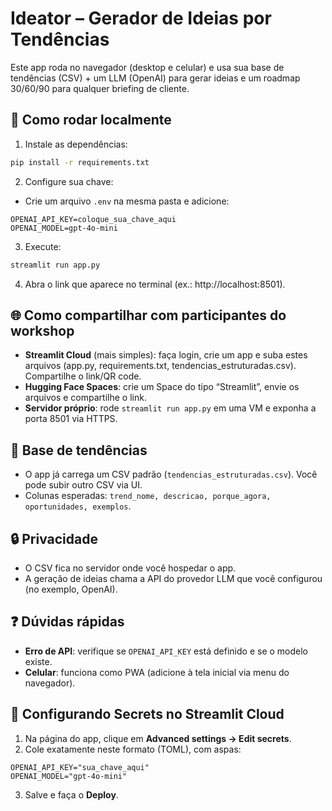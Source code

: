 
# Ideator – Gerador de Ideias por Tendências

Este app roda no navegador (desktop e celular) e usa sua base de tendências (CSV) + um LLM (OpenAI) para gerar ideias e um roadmap 30/60/90 para qualquer briefing de cliente.

## 🚀 Como rodar localmente
1) Instale as dependências:
```bash
pip install -r requirements.txt
```
2) Configure sua chave:
- Crie um arquivo `.env` na mesma pasta e adicione:
```
OPENAI_API_KEY=coloque_sua_chave_aqui
OPENAI_MODEL=gpt-4o-mini
```
3) Execute:
```bash
streamlit run app.py
```
4) Abra o link que aparece no terminal (ex.: http://localhost:8501).

## 🌐 Como compartilhar com participantes do workshop
- **Streamlit Cloud** (mais simples): faça login, crie um app e suba estes arquivos (app.py, requirements.txt, tendencias_estruturadas.csv). Compartilhe o link/QR code.
- **Hugging Face Spaces**: crie um Space do tipo “Streamlit”, envie os arquivos e compartilhe o link.
- **Servidor próprio**: rode `streamlit run app.py` em uma VM e exponha a porta 8501 via HTTPS.

## 📄 Base de tendências
- O app já carrega um CSV padrão (`tendencias_estruturadas.csv`). Você pode subir outro CSV via UI.
- Colunas esperadas: `trend_nome, descricao, porque_agora, oportunidades, exemplos`.

## 🔒 Privacidade
- O CSV fica no servidor onde você hospedar o app.
- A geração de ideias chama a API do provedor LLM que você configurou (no exemplo, OpenAI).

## ❓ Dúvidas rápidas
- **Erro de API**: verifique se `OPENAI_API_KEY` está definido e se o modelo existe.
- **Celular**: funciona como PWA (adicione à tela inicial via menu do navegador).


## 🔐 Configurando Secrets no Streamlit Cloud
1) Na página do app, clique em **Advanced settings → Edit secrets**.  
2) Cole exatamente neste formato (TOML), com aspas:
```
OPENAI_API_KEY="sua_chave_aqui"
OPENAI_MODEL="gpt-4o-mini"
```
3) Salve e faça o **Deploy**.
